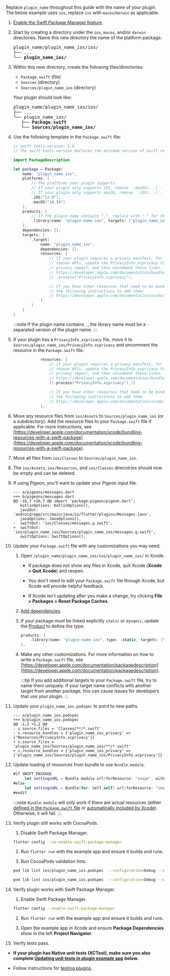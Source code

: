 Replace `plugin_name` throughout this guide with the name of your plugin.
The below example uses `ios`, replace `ios` with `macos`/`darwin` as applicable.

1. [Enable the Swift Package Manager feature][enableSPM].

2. Start by creating a directory under the `ios`, `macos`, and/or `darwin`
   directories.
   Name this new directory the name of the platform package.

   <pre>
   plugin_name/plugin_name_ios/ios/
   ├── ...
   └── <b>plugin_name_ios/</b>
   </pre>

3. Within this new directory, create the following files/directories:
    - `Package.swift` (file)
    - `Sources` (directory)
    - `Sources/plugin_name_ios` (directory)

   Your plugin should look like:

   <pre>
   plugin_name/plugin_name_ios/ios/
   ├── ...
   └── plugin_name_ios/
      ├── <b>Package.swift</b>
      └── <b>Sources/plugin_name_ios/</b>
   </pre>

4. Use the following template in the `Package.swift` file:

   ```swift title="Package.swift"
   // swift-tools-version: 5.9
   // The swift-tools-version declares the minimum version of Swift required to build this package.
   
   import PackageDescription
   
   let package = Package(
       name: "plugin_name_ios",
       platforms: [
           // The platforms your plugin supports.
           // If your plugin only supports iOS, remove `.macOS(...)`.
           // If your plugin only supports macOS, remove `.iOS(...)`.
           .iOS("12.0"),
           .macOS("10.14")
       ],
       products: [
           // If the plugin name contains "_", replace with "-" for the library name
           .library(name: "plugin-name-ios", targets: ["plugin_name_ios"])
       ],
       dependencies: [],
       targets: [
           .target(
               name: "plugin_name_ios",
               dependencies: [],
               resources: [
                   // If your plugin requires a privacy manifest, for example if it uses any required
                   // reason APIs, update the PrivacyInfo.xcprivacy file to describe your plugin's
                   // privacy impact, and then uncomment these lines. For more information, see
                   // https://developer.apple.com/documentation/bundleresources/privacy_manifest_files
                   // .process("PrivacyInfo.xcprivacy"),
   
                   // If you have other resources that need to be bundled with your plugin, refer to
                   // the following instructions to add them:
                   // https://developer.apple.com/documentation/xcode/bundling-resources-with-a-swift-package
               ]
           )
       ]
   )
   ```

   :::note
   If the plugin name contains `_`, the library name must be a `-` separated
   version of the plugin name.
   :::

5. If your plugin has a `PrivacyInfo.xcprivacy` file, move it to
   `Sources/plugin_name_ios/PrivacyInfo.xcprivacy` and uncomment the resource in
   the `Package.swift` file.

   ```swift title="Package.swift"
               resources: [
                   // If your plugin requires a privacy manifest, for example if it uses any required
                   // reason APIs, update the PrivacyInfo.xcprivacy file to describe your plugin's
                   // privacy impact, and then uncomment these lines. For more information, see
                   // https://developer.apple.com/documentation/bundleresources/privacy_manifest_files
                   [!.process("PrivacyInfo.xcprivacy"),!]
   
                   // If you have other resources that need to be bundled with your plugin, refer to
                   // the following instructions to add them:
                   // https://developer.apple.com/documentation/xcode/bundling-resources-with-a-swift-package
               ],
   ```

6. Move any resource files from `ios/Assets` to `Sources/plugin_name_ios`
   (or a subdirectory).
   Add the resource files to your `Package.swift` file if applicable.
   For more instructions, see
   [https://developer.apple.com/documentation/xcode/bundling-resources-with-a-swift-package](https://developer.apple.com/documentation/xcode/bundling-resources-with-a-swift-package).

7. Move all files from `ios/Classes` to `Sources/plugin_name_ios`.

8. The `ios/Assets`, `ios/Resources`, and `ios/Classes` direcotries should now
   be empty and can be deleted.

9. If using Pigeon, you'll want to update your Pigeon input file.

   ```diff2html
   --- a/pigeons/messages.dart
   +++ b/pigeons/messages.dart
   @@ -16,7 +16,7 @@ import 'package:pigeon/pigeon.dart';
      kotlinOptions: KotlinOptions(),
      javaOut: 'android/app/src/main/java/io/flutter/plugins/Messages.java',
      javaOptions: JavaOptions(),
   -  swiftOut: 'ios/Classes/messages.g.swift',
   +  swiftOut: 'ios/plugin_name_ios/Sources/plugin_name_ios/messages.g.swift',
      swiftOptions: SwiftOptions(),
   ```

10. Update your `Package.swift` file with any customizations you may need.

    1. Open `/plugin_name/plugin_name_ios/ios/plugin_name_ios/` in Xcode.

        * If package does not show any files in Xcode, quit Xcode
          (**Xcode > Quit Xcode**) and reopen.

        * You don't need to edit your `Package.swift` file through Xcode,
          but Xcode will provide helpful feedback.

        * If Xcode isn't updating after you make a change, try clicking **File >
          Packages > Reset Package Caches**.

    2. [Add dependencies][].

    3. If your package must be linked explicitly `static` or `dynamic`,
       update the [Product][] to define the type:

       ```swift title="Package.swift"
       products: [
           .library(name: "plugin-name-ios", type: .static, targets: ["plugin_name_ios"])
       ],
       ```

    4. Make any other customizations. For more information on how to write a
       `Package.swift` file, see
       [https://developer.apple.com/documentation/packagedescription](https://developer.apple.com/documentation/packagedescription).

       :::tip
       If you add additional targets to your `Package.swift` file,
       try to name them uniquely.
       If your target name conflicts with another target from another package,
       this can cause issues for developers that use your plugin.
       :::

11. Update your `plugin_name_ios.podspec` to point to new paths.

    ```diff2html
    --- a/plugin_name_ios.podspec
    +++ b/plugin_name_ios.podspec
    @@ -1,2 +1,2 @@ 
    - s.source_files = 'Classes/**/*.swift'
    - s.resource_bundles = {'plugin_name_ios_privacy' => ['Resources/PrivacyInfo.xcprivacy']}
    + s.source_files = 'plugin_name_ios/Sources/plugin_name_ios/**/*.swift'
    + s.resource_bundles = {'plugin_name_ios_privacy' => ['plugin_name_ios/Sources/plugin_name_ios/PrivacyInfo.xcprivacy']}
    ```

12. Update loading of resources from bundle to use `Bundle.module`.

    ```swift
    #if SWIFT_PACKAGE
         let settingsURL = Bundle.module.url(forResource: "image", withExtension: "jpg")
    #else
         let settingsURL = Bundle(for: Self.self).url(forResource: "image", withExtension: "jpg")
    #endif
    ```

    :::note
    `Bundle.module` will only work if there are actual resources
    (either [defined in the `Package.swift` file][Bundling resources] or
    [automatically included by Xcode][Xcode resource detection]).
    Otherwise, it will fail.
    :::

13. Verify plugin still works with CocoaPods.

    1. Disable Swift Package Manager.

    ```sh
    flutter config --no-enable-swift-package-manager
    ```

    2. Run `flutter run` with the example app and ensure it builds and runs.

    3. Run CocoaPods validation lints.

    ```sh
    pod lib lint ios/plugin_name_ios.podspec  --configuration=Debug --skip-tests --use-modular-headers --use-libraries
    ```

    ```sh
    pod lib lint ios/plugin_name_ios.podspec  --configuration=Debug --skip-tests --use-modular-headers
    ```

14. Verify plugin works with Swift Package Manager.

    1. Enable Swift Package Manager.

    ```sh
    flutter config --enable-swift-package-manager
    ```

    2. Run `flutter run` with the example app and ensure it builds and runs.

    3. Open the example app in Xcode and ensure **Package Dependencies** show in
       the left **Project Navigator**.

15. Verify tests pass.

  * **If your plugin has Native unit tests (XCTest), make sure you also complete
    [Updating unit tests in plugin example app][] below.**

  * Follow instructions for [testing plugins][].

[enableSPM]: /packages-and-plugins/swift-package-manager/for-plugin-authors#how-to-enable-swift-package-manager
[Add dependencies]: https://developer.apple.com/documentation/packagedescription/package/dependency
[Product]: https://developer.apple.com/documentation/packagedescription/product
[Bundling resources]: https://developer.apple.com/documentation/xcode/bundling-resources-with-a-swift-package#Explicitly-declare-or-exclude-resources
[Xcode resource detection]: https://developer.apple.com/documentation/xcode/bundling-resources-with-a-swift-package#:~:text=Xcode%20detects%20common%20resource%20types%20for%20Apple%20platforms%20and%20treats%20them%20as%20a%20resource%20automatically
[Updating unit tests in plugin example app]: /packages-and-plugins/swift-package-manager/for-plugin-authors/#updating-unit-tests-in-plugin-example-app
[testing plugins]: https://docs.flutter.dev/testing/testing-plugins
